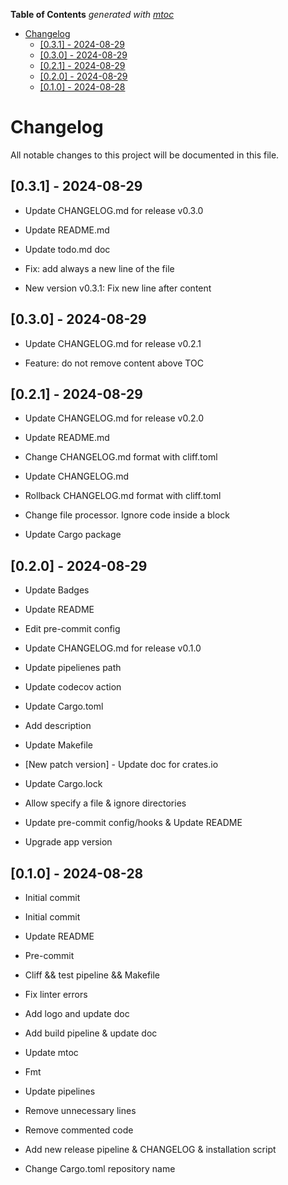<!-- START OF TOC !DO NOT EDIT THIS CONTENT MANUALLY-->
**Table of Contents**  *generated with [mtoc](https://github.com/containerscrew/mtoc)*
- [Changelog](#changelog)
  - [[0.3.1] - 2024-08-29](#[0.3.1]---2024-08-29)
  - [[0.3.0] - 2024-08-29](#[0.3.0]---2024-08-29)
  - [[0.2.1] - 2024-08-29](#[0.2.1]---2024-08-29)
  - [[0.2.0] - 2024-08-29](#[0.2.0]---2024-08-29)
  - [[0.1.0] - 2024-08-28](#[0.1.0]---2024-08-28)
<!-- END OF TOC -->
# Changelog

All notable changes to this project will be documented in this file.

## [0.3.1] - 2024-08-29

- Update CHANGELOG.md for release v0.3.0


- Update README.md


- Update todo.md doc


- Fix: add always a new line of the file


- New version v0.3.1: Fix new line after content


## [0.3.0] - 2024-08-29

- Update CHANGELOG.md for release v0.2.1


- Feature: do not remove content above TOC


## [0.2.1] - 2024-08-29

- Update CHANGELOG.md for release v0.2.0


- Update README.md


- Change CHANGELOG.md format with cliff.toml


- Update CHANGELOG.md


- Rollback CHANGELOG.md format with cliff.toml


- Change file processor. Ignore code inside a block


- Update Cargo package


## [0.2.0] - 2024-08-29

- Update Badges


- Update README


- Edit pre-commit config


- Update CHANGELOG.md for release v0.1.0


- Update pipelienes path


- Update codecov action


- Update Cargo.toml


- Add description


- Update Makefile


- [New patch version] - Update doc for crates.io


- Update Cargo.lock


- Allow specify a file & ignore directories


- Update pre-commit config/hooks & Update README


- Upgrade app version


## [0.1.0] - 2024-08-28

- Initial commit

- Initial commit


- Update README


- Pre-commit


- Cliff && test pipeline && Makefile


- Fix linter errors


- Add logo and update doc


- Add build pipeline & update doc


- Update mtoc


- Fmt


- Update pipelines


- Remove unnecessary lines


- Remove commented code


- Add new release pipeline & CHANGELOG & installation script


- Change Cargo.toml repository name


<!-- generated by git-cliff -->
